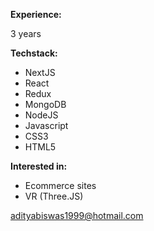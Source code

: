 
**Experience:** 

3 years

**Techstack:**

- NextJS
- React
- Redux
- MongoDB
- NodeJS
- Javascript 
- CSS3
- HTML5

**Interested in:**

- Ecommerce sites
- VR (Three.JS)


adityabiswas1999@hotmail.com

<!---
AdityaBiswas321/AdityaBiswas321 is a ✨ special ✨ repository because its `README.md` (this file) appears on your GitHub profile.
You can click the Preview link to take a look at your changes.
--->
